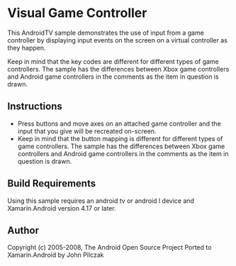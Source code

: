 Visual Game Controller
==================
This AndroidTV sample demonstrates the use of input from a game controller by displaying input events on the screen on a virtual controller as they happen.

Keep in mind that the key codes are different for different types of game controllers. The sample has the differences between Xbox game controllers and Android game controllers in the comments as the item in question is drawn.

Instructions
------------
* Press buttons and move axes on an attached game controller and the input that you give will be recreated on-screen.
* Keep in mind that the button mapping is different for different types of game controllers. The sample has the differences between Xbox game controllers and Android game controllers in the comments as the item in question is drawn.

Build Requirements
------------------
Using this sample requires an android tv or android l device and Xamarin.Android version 4.17 or later.

Author
------
Copyright (c) 2005-2008, The Android Open Source Project
Ported to Xamarin.Android by John Pilczak
